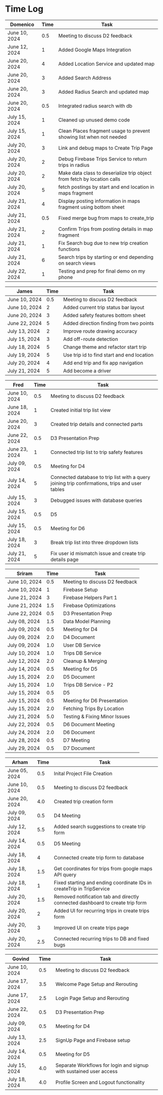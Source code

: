 # Time Log

| Domenico      | Time | Task                                                                    |
|---------------|------|-------------------------------------------------------------------------|
| June 10, 2024 | 0.5  | Meeting to discuss D2 feedback                                          |
| June 12, 2024 | 1    | Added Google Maps Integration                                           |
| June 20, 2024 | 4    | Added Location Service and updated map                                  |
| June 20, 2024 | 3    | Added Search Address                                                    |
| June 20, 2024 | 3    | Added Radius Search and updated map                                     |
| June 20, 2024 | 0.5  | Integrated radius search with db                                        |
| July 15, 2024 | 1    | Cleaned up unused demo code                                             |
| July 15, 2024 | 1    | Clean Places fragment usage to prevent showing list when not needed     |
| July 20, 2024 | 3    | Link and debug maps to Create Trip Page                                 |
| July 20, 2024 | 2    | Debug Firebase Trips Service to return trips in radius                  |
| July 20, 2024 | 2    | Make data class to deserialize trip object from fetch by location calls |
| July 20, 2024 | 5    | fetch postings by start and end location in maps fragment               |
| July 21, 2024 | 4    | Display posting information in maps fragment using bottom sheet         |
| July 21, 2024 | 0.5  | Fixed merge bug from maps to create_trip                                |
| July 21, 2024 | 2    | Confirm Trips from posting details in map fragment                      |
| July 21, 2024 | 1    | Fix Search bug due to new trip creation functions                       |
| July 21, 2024 | 6    | Search trips by starting or end depending on search views               |
| July 22, 2024 | 1    | Testing and prep for final demo on my phone                             |



| James         | Time | Task                                       |
|---------------|------|--------------------------------------------|
| June 10, 2024 | 0.5  | Meeting to discuss D2 feedback             |
| June 10, 2024 | 2    | Added current trip status bar layout       |
| June 20, 2024 | 3    | Added safety features bottom sheet         |
| June 22, 2024 | 5    | Added direction finding from two points    |
| July 13, 2024 | 2    | Improve route drawing accuracy             |
| July 15, 2024 | 3    | Add off-route detection                    |
| July 18, 2024 | 5    | Change theme and refactor start trip       |
| July 19, 2024 | 5    | Use trip id to find start and end location |
| July 20, 2024 | 4    | Add end trip and fix app navigation        |
| July 21, 2024 | 5    | Add become a driver                        |

| Fred          | Time | Task                                                                                           |
|---------------|------|------------------------------------------------------------------------------------------------|
| June 10, 2024 | 0.5  | Meeting to discuss D2 feedback                                                                 |
| June 18, 2024 | 1    | Created initial trip list view                                                                 |
| June 20, 2024 | 3    | Created trip details and connected parts                                                       |
| June 22, 2024 | 0.5  | D3 Presentation Prep                                                                           |
| June 23, 2024 | 1    | Connected trip list to trip safety features                                                    |
| July 09, 2024 | 0.5  | Meeting for D4                                                                                 |
| July 14, 2024 | 5    | Connected database to trip list with a query joining trip confirmations, trips and user tables |
| July 15, 2024 | 3    | Debugged issues with database queries                                                          |
| July 15, 2024 | 0.5  | D5                                                                                             |
| July 15, 2024 | 0.5  | Meeting for D6                                                                                 |
| July 18, 2024 | 3    | Break trip list into three dropdown lists                                                      |
| July 21, 2024 | 5    | Fix user id mismatch issue and create trip details page                                        |

| Sriram        | Time | Task                           |
|---------------|------|--------------------------------|
| June 10, 2024 | 0.5  | Meeting to discuss D2 feedback |
| June 10, 2024 | 1    | Firebase Setup                 |
| June 21, 2024 | 3    | Firebase Helpers Part 1        |
| June 21, 2024 | 1.5  | Firebase Optimizations         |
| June 22, 2024 | 0.5  | D3 Presentation Prep           |
| July 08, 2024 | 1.5  | Data Model Planning            |
| July 09, 2024 | 0.5  | Meeting for D4                 |
| July 09, 2024 | 2.0  | D4 Document                    |
| July 09, 2024 | 1.0  | User DB Service                |
| July 10, 2024 | 1.0  | Trips DB Service               |
| July 12, 2024 | 2.0  | Cleanup & Merging              |
| July 14, 2024 | 0.5  | Meeting for D5                 |
| July 15, 2024 | 2.0  | D5 Document                    |
| July 15, 2024 | 1.0  | Trips DB Service - P2          |
| July 15, 2024 | 0.5  | D5                             |
| July 15, 2024 | 0.5  | Meeting for D6 Presentation    |
| July 15, 2024 | 2.0  | Fetching Trips By Location     |
| July 21, 2024 | 5.0  | Testing & Fixing Minor Issues  |
| July 22, 2024 | 0.5  | D6 Document Meeting            |
| July 24, 2024 | 2.0  | D6 Document                    |
| July 28, 2024 | 0.5  | D7 Meeting                     |
| July 29, 2024 | 0.5  | D7 Document                    |



| Arham         | Time | Task                                                                          |
|---------------|------|-------------------------------------------------------------------------------|
| June 05, 2024 | 0.5  | Inital Project File Creation                                                  |
| June 10, 2024 | 0.5  | Meeting to discuss D2 feedback                                                |
| June 20, 2024 | 4.0  | Created trip creation form                                                    |
| July 09, 2024 | 0.5  | D4 Meeting                                                                    |
| July 12, 2024 | 5.5  | Added search suggestions to create trip form                                  |
| July 14, 2024 | 0.5  | D5 Meeting                                                                    |
| July 18, 2024 | 4    | Connected create trip form to database                                        |
| July 18, 2024 | 1.5  | Get coordinates for trips from google maps API query                          |
| July 18, 2024 | 1    | Fixed starting and ending coordinate IDs in createTrip in TripService         |
| July 20, 2024 | 1.5  | Removed notification tab and directly connected dashboard to create trip form |
| July 20, 2024 | 2    | Added UI for recurring trips in create trips form                             |
| July 20, 2024 | 3    | Improved UI on create trips page                                              |
| July 20, 2024 | 2.5  | Connected recurring trips to DB and fixed bugs                                |


| Govind        | Time | Task                                                               |
|---------------|------|--------------------------------------------------------------------|
| June 10, 2024 | 0.5  | Meeting to discuss D2 feedback                                     |
| June 17, 2024 | 3.5  | Welcome Page Setup and Rerouting                                   |
| June 17, 2024 | 2.5  | Login Page Setup and Rerouting                                     |
| June 22, 2024 | 0.5  | D3 Presentation Prep                                               |
| July 09, 2024 | 0.5  | Meeting for D4                                                     |
| July 13, 2024 | 2.5  | SignUp Page and Firebase setup                                     |
| July 14, 2024 | 0.5  | Meeting for D5                                                     |
| July 15, 2024 | 4.0  | Separate Workflows for login and signup with sustained user access |
| July 18, 2024 | 4.0  | Profile Screen and Logout functionality                            |


